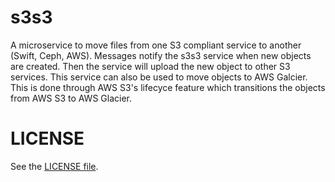 s3s3
====

A microservice to move files from one S3 compliant service to another (Swift, Ceph, AWS). Messages notify the s3s3 service when new objects are created. Then the service will upload the new object to other S3 services. This service can also be used to move objects to AWS Galcier. This is done through AWS S3's lifecyce feature which transitions the objects from AWS S3 to AWS Glacier.

# LICENSE #

See the [LICENSE file](/LICENSE).
